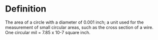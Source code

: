 # Definition

The area of a circle with a diameter of 0.001 inch; a unit used for the
measurement of small circular areas, such as the cross section of a
wire. One circular mil = 7.85 x 10-7 square inch.
